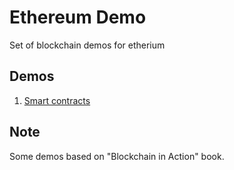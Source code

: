 # Ethereum Demo
Set of blockchain demos for etherium

## Demos

1. [Smart contracts](Smartcontracts/Readme.md)

## Note

Some demos based on "Blockchain in Action" book.
